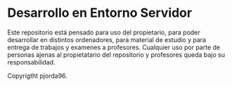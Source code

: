 # Desarrollo en Entorno Servidor

Este repositorio está pensado para uso del propietario, para poder desarrollar en distintos ordenadores, para material de estudio y para entrega de trabajos y examenes a profesores. Cualquier uso por parte de personas ajenas al propietatario del repositorio y profesores queda  bajo su responsabilidad.

Copyrigtht pjorda96.
